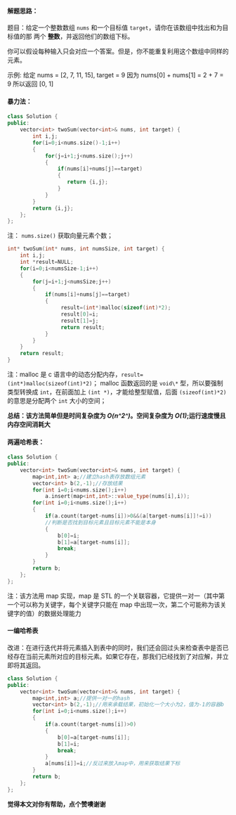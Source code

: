 #### 解题思路：
题目：给定一个整数数组 `nums` 和一个目标值 `target`，请你在该数组中找出和为目标值的那 两个 **整数**，并返回他们的数组下标。

你可以假设每种输入只会对应一个答案。但是，你不能重复利用这个数组中同样的元素。

示例:
给定 nums = [2, 7, 11, 15], target = 9
因为 nums[0] + nums[1] = 2 + 7 = 9
所以返回 [0, 1]


####  暴力法：

```C++ []
class Solution {
public:
    vector<int> twoSum(vector<int>& nums, int target) {
        int i,j;
        for(i=0;i<nums.size()-1;i++)
        {
            for(j=i+1;j<nums.size();j++)
            {
                if(nums[i]+nums[j]==target)
                {
                   return {i,j};
                }
            }
        }
        return {i,j};
    };
};
```
注： `nums.size()` 获取向量元素个数；
<br>

```C []
int* twoSum(int* nums, int numsSize, int target) {
    int i,j;
    int *result=NULL;
    for(i=0;i<numsSize-1;i++)
    {
        for(j=i+1;j<numsSize;j++)
        {
            if(nums[i]+nums[j]==target)
            {
                 result=(int*)malloc(sizeof(int)*2);
                 result[0]=i;
                 result[1]=j;
                 return result;
            }
        }
    }
    return result;
}
```
注：malloc 是 c 语言中的动态分配内存，`result=(int*)malloc(sizeof(int)*2)`； malloc 函数返回的是 `void\*` 型，所以要强制类型转换成 `int`，在前面加上 `(int *)`，才能给整型赋值，后面 `(sizeof(int)*2)` 的意思是分配两个 `int` 大小的空间；

**总结：该方法简单但是时间复杂度为 *O(n^2^)*。空间复杂度为 *O(1)*;运行速度慢且内存空间消耗大**
<br>
####  两遍哈希表：

```C++ []
class Solution {
public:
    vector<int> twoSum(vector<int>& nums, int target) {
        map<int,int> a;//建立hash表存放数组元素
        vector<int> b(2,-1);//存放结果
        for(int i=0;i<nums.size();i++)
            a.insert(map<int,int>::value_type(nums[i],i));
        for(int i=0;i<nums.size();i++)
        {
            if(a.count(target-nums[i])>0&&(a[target-nums[i]]!=i))
            //判断是否找到目标元素且目标元素不能是本身
            {
                b[0]=i;
                b[1]=a[target-nums[i]];
                break;
            }
        }
        return b;
    };
};
```
注：该方法用 map 实现，map 是 STL 的一个关联容器，它提供一对一（其中第一个可以称为关键字，每个关键字只能在 map 中出现一次，第二个可能称为该关键字的值）的数据处理能力
<br>

####  一编哈希表
改进：在进行迭代并将元素插入到表中的同时，我们还会回过头来检查表中是否已经存在当前元素所对应的目标元素。如果它存在，那我们已经找到了对应解，并立即将其返回。

```C++ []
class Solution {
public:
    vector<int> twoSum(vector<int>& nums, int target) {
        map<int,int> a;//提供一对一的hash
        vector<int> b(2,-1);//用来承载结果，初始化一个大小为2，值为-1的容器b
        for(int i=0;i<nums.size();i++)
        {
            if(a.count(target-nums[i])>0)
            {
                b[0]=a[target-nums[i]];
                b[1]=i;
                break;
            }
            a[nums[i]]=i;//反过来放入map中，用来获取结果下标
        }
        return b;
    };
};
```
**觉得本文对你有帮助，点个赞噢谢谢**


